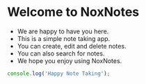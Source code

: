 # Welcome to NoxNotes
* We are happy to have you here.
* This is a simple note taking app.
* You can create, edit and delete notes.
* You can also search for notes.
* We hope you enjoy using NoxNotes.
```javascript
console.log('Happy Note Taking');
```
